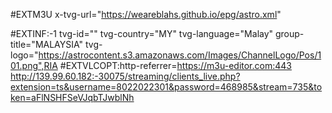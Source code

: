 #EXTM3U x-tvg-url="https://weareblahs.github.io/epg/astro.xml"

#EXTINF:-1 tvg-id="" tvg-country="MY" tvg-language="Malay" group-title="MALAYSIA" tvg-logo="https://astrocontent.s3.amazonaws.com/Images/ChannelLogo/Pos/101.png",RIA #EXTVLCOPT:http-referrer=https://m3u-editor.com:443 http://139.99.60.182:-30075/streaming/clients_live.php?extension=ts&username=8022022301&password=468985&stream=735&token=aFlNSHFSeVJqbTJwblNh
